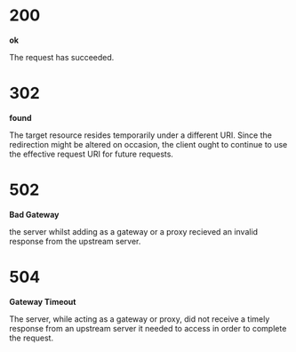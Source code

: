 
# 200 
__ok__

The request has succeeded.

# 302

__found__

The target resource resides temporarily under a different URI. Since the redirection might be altered on occasion, the client ought to continue to use the effective request URI for future requests.

# 502 

__Bad Gateway__

the server whilst adding as a gateway or a proxy recieved an invalid response from the upstream server. 

# 504 
__Gateway Timeout__

The server, while acting as a gateway or proxy, did not receive a timely response from an upstream server it needed to access in order to complete the request.